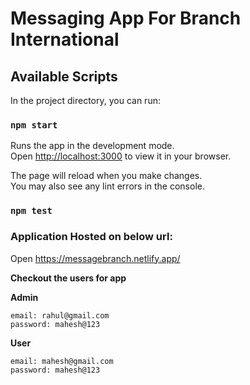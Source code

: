 # Messaging App For Branch International

## Available Scripts

In the project directory, you can run:

### `npm start`

Runs the app in the development mode.\
Open [http://localhost:3000](http://localhost:3000) to view it in your browser.

The page will reload when you make changes.\
You may also see any lint errors in the console.

### `npm test`

### Application Hosted on below url:
Open https://messagebranch.netlify.app/

**Checkout the users for app**

**Admin**
```
email: rahul@gmail.com 
password: mahesh@123
```


**User**
```
email: mahesh@gmail.com 
password: mahesh@123
```
